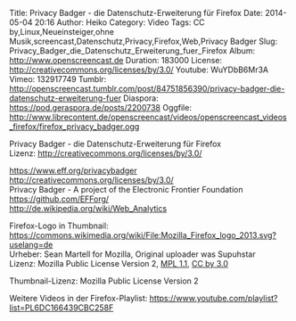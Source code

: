 Title: Privacy Badger - die Datenschutz-Erweiterung für Firefox
Date: 2014-05-04 20:16
Author: Heiko
Category: Video
Tags: CC by,Linux,Neueinsteiger,ohne Musik,screencast,Datenschutz,Privacy,Firefox,Web,Privacy Badger
Slug: Privacy_Badger_die_Datenschutz_Erweiterung_fuer_Firefox
Album: http://www.openscreencast.de
Duration: 183000
License: http://creativecommons.org/licenses/by/3.0/
Youtube: WuYDbB6Mr3A
Vimeo: 132917749
Tumblr: http://openscreencast.tumblr.com/post/84751856390/privacy-badger-die-datenschutz-erweiterung-fuer
Diaspora: https://pod.geraspora.de/posts/2200738
Oggfile: http://www.librecontent.de/openscreencast/videos/openscreencast_videos_firefox/firefox_privacy_badger.ogg

Privacy Badger - die Datenschutz-Erweiterung für Firefox  
Lizenz: <http://creativecommons.org/licenses/by/3.0/>  
  
<https://www.eff.org/privacybadger>  
<http://creativecommons.org/licenses/by/3.0/>  
Privacy Badger - A project of the Electronic Frontier Foundation  
<https://github.com/EFForg/>  
<http://de.wikipedia.org/wiki/Web_Analytics>  
  
Firefox-Logo in Thumbnail:  
<https://commons.wikimedia.org/wiki/File:Mozilla_Firefox_logo_2013.svg?uselang=de>  
Urheber: Sean Martell for Mozilla, Original uploader was Supuhstar  
Lizenz: Mozilla Public License Version 2, [MPL
1.1](https://www.mozilla.org/MPL/1.1/), [CC by
3.0](https://creativecommons.org/licenses/by/3.0/deed.de)  
  
Thumbnail-Lizenz: Mozilla Public License Version 2  
  
Weitere Videos in der Firefox-Playlist:
<https://www.youtube.com/playlist?list=PL6DC166439CBC258F>  
  

